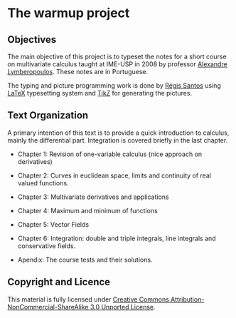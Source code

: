 # The warmup project

## Objectives


The main objective of this project is to typeset the notes for a short
course on multivariate calculus taught at IME-USP in 2008 by professor
[Alexandre Lymberopoulos][0]. These notes are in Portuguese.

The typing and picture programming work is done by [Régis Santos][3]
using [LaTeX][1] typesetting system and [TikZ][2] for generating the
pictures.

## Text Organization

A primary intention of this text is to provide a quick introduction to
calculus, mainly the differential part. Integration is covered briefly
in the last chapter.

* Chapter 1: Revision of one-variable calculus (nice approach on
  derivatives)

* Chapter 2: Curves in euclidean space, limits and
  continuity of real valued functions.

* Chapter 3: Multivariate derivatives and applications

* Chapter 4: Maximum and minimum of functions

* Chapter 5: Vector Fields

* Chapter 6: Integration: double and triple integrals, line integrals
  and conservative fields.

* Apendix: The course tests and their solutions.

## Copyright and Licence

   This material is fully licensed under [Creative Commons
   Attribution-NonCommercial-ShareAlike 3.0 Unported
   License](http://creativecommons.org/licenses/by-nc-sa/3.0/).

[0]: http://www.me.usp.br/~lymber/
[1]: http://www.latex-project.org/
[2]: http://latexbr.blogspot.com/
[3]: http://http://sourceforge.net/projects/pgf/
